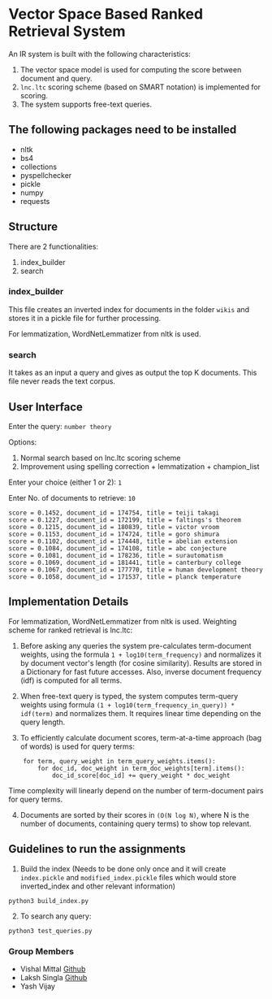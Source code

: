 # Vector Space Based Ranked Retrieval System

An IR system is built with the following characteristics:
1. The vector space model is used for computing the score between document and query.
2. `lnc.ltc` scoring scheme (based on SMART notation) is implemented for scoring.
3. The system supports free-text queries.

## The following packages need to be installed

- nltk
- bs4
- collections
- pyspellchecker
- pickle
- numpy
- requests

## Structure

There are 2 functionalities:

1. index_builder
2. search

### index_builder

This file creates an inverted index for documents in the folder `wikis` and stores it in a pickle file for further processing.

For lemmatization, WordNetLemmatizer from nltk is used.

### search

It takes as an input a query and gives as output the top K documents. This file never reads the text corpus.

## User Interface

Enter the query: `number theory`

Options:
1. Normal search based on lnc.ltc scoring scheme
2. Improvement using spelling correction + lemmatization + champion_list

Enter your choice (either 1 or 2): `1`

Enter No. of documents to retrieve: `10`
```
score = 0.1452, document_id = 174754, title = teiji takagi
score = 0.1227, document_id = 172199, title = faltings's theorem
score = 0.1215, document_id = 180839, title = victor vroom
score = 0.1153, document_id = 174724, title = goro shimura
score = 0.1102, document_id = 174448, title = abelian extension
score = 0.1084, document_id = 174108, title = abc conjecture
score = 0.1081, document_id = 178236, title = surautomatism
score = 0.1069, document_id = 181441, title = canterbury college
score = 0.1067, document_id = 177770, title = human development theory
score = 0.1058, document_id = 171537, title = planck temperature
```

## Implementation Details

For lemmatization, WordNetLemmatizer from nltk is used. Weighting scheme for
ranked retrieval is lnc.ltc:

1. Before asking any queries the system pre-calculates term-document weights, using the formula `1 + log10(term_frequency)` and normalizes it by document vector's length (for cosine similarity). Results are stored in a Dictionary for fast future accesses. Also, inverse document frequency (idf) is computed for all terms.

2. When free-text query is typed, the system computes term-query weights using formula `(1 + log10(term_frequency_in_query)) * idf(term)` and normalizes them. It requires linear time depending on the query length.

3. To efficiently calculate document scores, term-at-a-time approach (bag of words) is used for query terms:
```
	for term, query_weight in term_query_weights.items():
		for doc_id, doc_weight in term_doc_weights[term].items():
			doc_id_score[doc_id] += query_weight * doc_weight
```
Time complexity will linearly depend on the number of term-document pairs for query terms.

4. Documents are sorted by their scores in `(O(N log N)`, where N is the number of documents, containing query terms) to show top relevant.

## Guidelines to run the assignments

1. Build the index (Needs to be done only once and it will create `index.pickle` and `modified_index.pickle` files which would store inverted_index and other relevant information)

```
python3 build_index.py
```

2. To search any query:

```
python3 test_queries.py
```


### Group Members

- Vishal Mittal [Github](https://github.com/vismit2000)
- Laksh Singla [Github](https://github.com/LakshSingla)
- Yash Vijay

